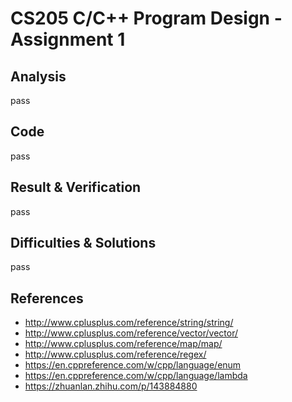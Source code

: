 # CS205 C/C++ Program Design - Assignment 1

## Analysis
pass


## Code
pass


## Result & Verification
pass


## Difficulties & Solutions
pass


## References
- http://www.cplusplus.com/reference/string/string/
- http://www.cplusplus.com/reference/vector/vector/
- http://www.cplusplus.com/reference/map/map/
- http://www.cplusplus.com/reference/regex/
- https://en.cppreference.com/w/cpp/language/enum
- https://en.cppreference.com/w/cpp/language/lambda
- https://zhuanlan.zhihu.com/p/143884880

